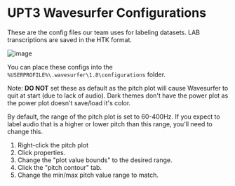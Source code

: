 # UPT3 Wavesurfer Configurations
These are the config files our team uses for labeling datasets.
LAB transcriptions are saved in the HTK format.

![image](https://user-images.githubusercontent.com/16280813/155665138-3be5b62f-d580-42d9-a117-5c4569216c6f.png)

You can place these configs into the `%USERPROFILE%\.wavesurfer\1.8\configurations` folder.

Note: **DO NOT** set these as default as the pitch plot will cause Wavesurfer to quit at start (due to lack of audio).
Dark themes don't have the power plot as the power plot doesn't save/load it's color.

By default, the range of the pitch plot is set to 60-400Hz. If you expect to label audio that is a higher or lower pitch than this range, you'll need to change this.
1. Right-click the pitch plot
2. Click properties.
4. Change the "plot value bounds" to the desired range.
5. Click the "pitch contour" tab.
6. Change the min/max pitch value range to match.
